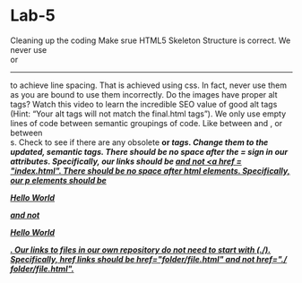 # Lab-5
Cleaning up the coding 
Make srue HTML5 Skeleton Structure is correct. 
  We never use <br> or <hr> to achieve line spacing. That is achieved using css. In fact, never use them as you are bound to use them incorrectly.
  Do the images have proper alt tags? Watch this video to learn the incredible SEO value of good alt tags (Hint: “Your alt tags will not match the final.html tags”).
  We only use empty lines of code between semantic groupings of code. Like between <head> and <body>, or between <section>s.
  Check to see if there are any obsolete <b> or <i> tags. Change them to the updated, semantic tags.
  There should be no space after the = sign in our attributes. Specifically, our links should be <a href="index.html"> and not <a href = "index.html".
  There should be no space after html elements. Specifically, our p elements should be <p>Hello World</p> and not <p>    Hello World    </p>.
  Our links to files in our own repository do not need to start with (./). Specifically, href links should be href="folder/file.html" and not href="./   folder/file.html".
